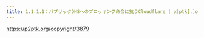 ```yaml
---
title: 1.1.1.1：パブリックDNSへのブロッキング命令に抗うCloudflare | p2ptk[.]org
---
```


https://p2ptk.org/copyright/3879

